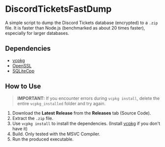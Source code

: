 # DiscordTicketsFastDump

A simple script to dump the Discord Tickets database (encrypted) to a `.zip` file. It is faster than Node.js (benchmarked as about 20 times faster), especially for larger databases.

## Dependencies
	
* [vcpkg](https://learn.microsoft.com/en-us/vcpkg/get_started/overview)
* [OpenSSL](https://github.com/openssl/openssl)
* [SQLiteCpp](https://github.com/SRombauts/SQLiteCpp)

## How to Use

> **IMPORTANT:** If you encounter errors during `vcpkg install`, delete the entire `vcpkg_installed` folder and try again.

1. Download the **Latest Release** from the **Releases** tab (Source Code).
2. Extract the `.zip` file.
3. Use `vcpkg install` to install the dependencies. (Install [vcpkg](https://learn.microsoft.com/en-us/vcpkg/get_started/overview) if you don't have it)
4. Build. Only tested with the MSVC Compiler.
5. Run the produced executable.